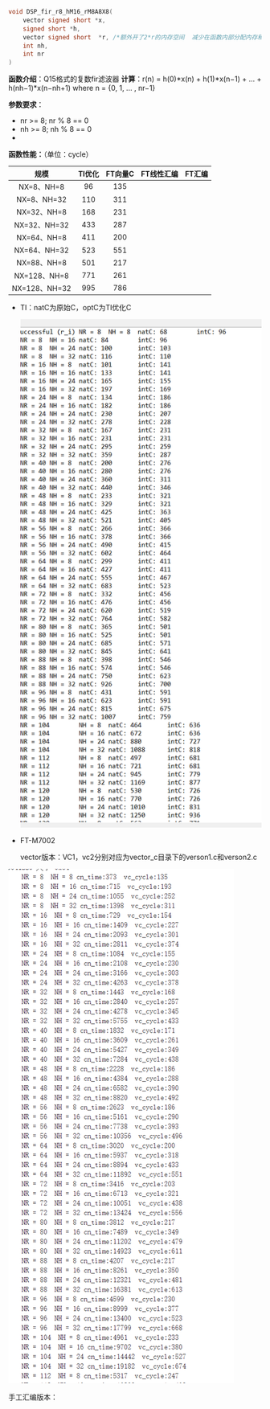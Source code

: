 ```c
void DSP_fir_r8_hM16_rM8A8X8(
    vector signed short *x,   
    signed short *h,       
    vector signed short  *r, /*额外开了2*r的内存空间  减少在函数内部分配内存和初始化*/
    int nh,
    int nr
)
```
**函数介绍**：Q15格式的复数fir滤波器
**计算**：r(n) = h(0)*x(n) + h(1)*x(n−1) + ... + h(nh−1)*x(n−nh+1)   where n = {0, 1, ... , nr−1}

**参数要求**：  

 *  nr >= 8; nr % 8 == 0 
 * nh >= 8; nh % 8 == 0 
 * 

**函数性能：**（单位：cycle）

|     规模      | TI优化 | FT向量C | FT线性汇编 | FT汇编 |
| :-----------: | :----: | :-----: | :--------: | :----: |
|  NX=8、NH=8   |   96   |   135   |            |        |
|  NX=8、NH=32  |  110   |   311   |            |        |
|  NX=32、NH=8  |  168   |   231   |            |        |
| NX=32、NH=32  |  433   |   287   |            |        |
|  NX=64、NH=8  |  411   |   200   |            |        |
| NX=64、NH=32  |  523   |   551   |            |        |
|  NX=88、NH=8  |  501   |   217   |            |        |
| NX=128、NH=8  |  771   |   261   |            |        |
| NX=128、NH=32 |  995   |   786   |            |        |

* TI：natC为原始C，optC为TI优化C 

  <img src = "./image/Ti.png"/>

* FT-M7002

  vector版本：VC1，vc2分别对应为vector_c目录下的verson1.c和verson2.c
  

<img src = "./image/FT_M7002.png"/>

手工汇编版本： 
